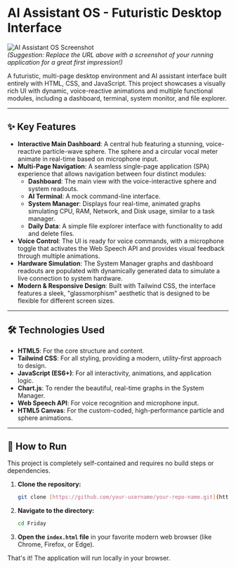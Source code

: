 # AI Assistant OS - Futuristic Desktop Interface

![AI Assistant OS Screenshot](https://i.imgur.com/your-screenshot-url.png)  
*(Suggestion: Replace the URL above with a screenshot of your running application for a great first impression!)*

A futuristic, multi-page desktop environment and AI assistant interface built entirely with HTML, CSS, and JavaScript. This project showcases a visually rich UI with dynamic, voice-reactive animations and multiple functional modules, including a dashboard, terminal, system monitor, and file explorer.

---

## ✨ Key Features

* **Interactive Main Dashboard**: A central hub featuring a stunning, voice-reactive particle-wave sphere. The sphere and a circular vocal meter animate in real-time based on microphone input.
* **Multi-Page Navigation**: A seamless single-page application (SPA) experience that allows navigation between four distinct modules:
    * **Dashboard**: The main view with the voice-interactive sphere and system readouts.
    * **AI Terminal**: A mock command-line interface.
    * **System Manager**: Displays four real-time, animated graphs simulating CPU, RAM, Network, and Disk usage, similar to a task manager.
    * **Daily Data**: A simple file explorer interface with functionality to add and delete files.
* **Voice Control**: The UI is ready for voice commands, with a microphone toggle that activates the Web Speech API and provides visual feedback through multiple animations.
* **Hardware Simulation**: The System Manager graphs and dashboard readouts are populated with dynamically generated data to simulate a live connection to system hardware.
* **Modern & Responsive Design**: Built with Tailwind CSS, the interface features a sleek, "glassmorphism" aesthetic that is designed to be flexible for different screen sizes.

---

## 🛠️ Technologies Used

* **HTML5**: For the core structure and content.
* **Tailwind CSS**: For all styling, providing a modern, utility-first approach to design.
* **JavaScript (ES6+)**: For all interactivity, animations, and application logic.
* **Chart.js**: To render the beautiful, real-time graphs in the System Manager.
* **Web Speech API**: For voice recognition and microphone input.
* **HTML5 Canvas**: For the custom-coded, high-performance particle and sphere animations.

---

## 🚀 How to Run

This project is completely self-contained and requires no build steps or dependencies.

1.  **Clone the repository:**
    ```bash
    git clone [https://github.com/your-username/your-repo-name.git](https://github.com/your-username/your-repo-name.git)
    ```
2.  **Navigate to the directory:**
    ```bash
    cd Friday
    ```
3.  **Open the `index.html` file** in your favorite modern web browser (like Chrome, Firefox, or Edge).

That's it! The application will run locally in your browser.
